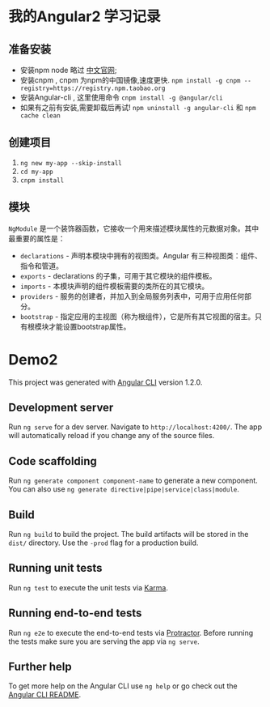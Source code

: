 # 我的Angular2 学习记录
## 准备安装
* 安装npm node 略过 [中文官网](http://nodejs.cn/download/);
* 安装cnpm , cnpm 为npm的中国镜像,速度更快. `npm install -g cnpm --registry=https://registry.npm.taobao.org`
* 安装Angular-cli , 这里使用命令 `cnpm install -g @angular/cli `
* 如果有之前有安装,需要卸载后再试! `npm uninstall -g angular-cli` 和 `npm cache clean`
## 创建项目
1. `ng new my-app --skip-install`
2. `cd my-app`
3. `cnpm install`

## 模块
`NgModule` 是一个装饰器函数，它接收一个用来描述模块属性的元数据对象。其中最重要的属性是：
* `declarations` - 声明本模块中拥有的视图类。Angular 有三种视图类：组件、指令和管道。
* `exports` - declarations 的子集，可用于其它模块的组件模板。
* `imports` - 本模块声明的组件模板需要的类所在的其它模块。
* `providers` - 服务的创建者，并加入到全局服务列表中，可用于应用任何部分。
* `bootstrap` - 指定应用的主视图（称为根组件），它是所有其它视图的宿主。只有根模块才能设置bootstrap属性。

# Demo2

This project was generated with [Angular CLI](https://github.com/angular/angular-cli) version 1.2.0.

## Development server

Run `ng serve` for a dev server. Navigate to `http://localhost:4200/`. The app will automatically reload if you change any of the source files.

## Code scaffolding

Run `ng generate component component-name` to generate a new component. You can also use `ng generate directive|pipe|service|class|module`.

## Build

Run `ng build` to build the project. The build artifacts will be stored in the `dist/` directory. Use the `-prod` flag for a production build.

## Running unit tests

Run `ng test` to execute the unit tests via [Karma](https://karma-runner.github.io).

## Running end-to-end tests

Run `ng e2e` to execute the end-to-end tests via [Protractor](http://www.protractortest.org/).
Before running the tests make sure you are serving the app via `ng serve`.

## Further help

To get more help on the Angular CLI use `ng help` or go check out the [Angular CLI README](https://github.com/angular/angular-cli/blob/master/README.md).
